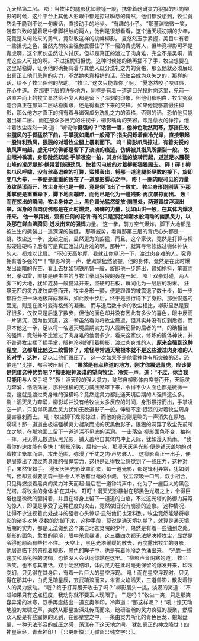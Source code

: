九天梯第二层。
嘭！当牧尘的腿影犹如鞭锤一般，携带着磅礴灵力狠狠的甩向柳影的时候，这片平台上其他人影眼中都是掠过瞬息的愕然，他们都没想到，牧尘竟然会干脆到不说一句废话，直接动手的地步。
“有趣的小子。
”那董渊微微一笑，饶有兴致的望着场中拳脚相触的两人，他倒是很想看看，这个通天境初期的少年，究竟是从何处来的勇气，竟然敢这样的挑衅柳影。
夏悠然玉手紧握，美目中有着一些担忧之色，虽然先前牧尘强势震慑住了下一层的青虎等人，但毕竟柳影可不是青虎啊，这个家伙虽然让人讨厌，但却是真正的渡过了肉身难，完全不是吴峒，青虎这些人可比的啊。
不过担忧归担忧，这种时候她的确再插不了手，牧尘想要在这里站稳脚，证明他的确拥有着与其他人瓜分洗礼之力的资格，那么他就必须展现出真正让他们忌惮的实力，不然她执意相护的话，恐怕会成为众矢之的，那样的话，给不了牧尘任何的帮助。
“牧尘.¨这次只能靠你了啊。
”夏悠然咬了咬红唇，在心中道。
在那更下层的许多地方，同样是有着一道道目光投射向这里，先前一路直冲而上的牧尘显然给不少人都是留下了深刻的印象，但他们都明白，牧尘究竟能否真正在那第二层站稳脚跟，还是得看接下来的交锋。
如果他能够震慑住柳影，那么他方才真正的拥有着与诸强瓜分洗礼之力的资格，否则的话，恐怕他只能退出第二层。
而在那众多目光的注视中，柳影嘴角的笑容，却是愈发的狰狞，他冲着牧尘森然一笑·道：“听说你**挺强的？”话音一落，他神色陡然阴寒，那挡住牧尘腿风的手臂猛然下曲，手掌犹如鹰爪一般滑下·指尖闪烁着幽冷光泽，直接带起一股锋利劲风，狠狠的对着牧尘腿上暴刺而下。
呜！柳影爪风掠过，有着尖锐的破风声响起，虚无中仿佛都是留下了淡淡的痕迹，仿佛被其指风所撕裂一般。
牧尘眼神微凛，身形陡然跃起·手掌凌空一拍，其身体猛的旋转而起，道道足以震裂山峰的凌厉腿影·携带着磅礴劲风，快若闪电般的对着柳影狠狠踢去。
砰！砰！柳影爪风呼啸，没有丝毫退缩的打算，蛮横轰出，将那一道道腿影尽数的接下，旋即变爪为拳，一拳便是重重的轰在了一道腿影脚心之中。
咚！一圈肉眼可见的力量波纹荡漾而开，牧尘身形也是一颤，竟是倒飞出了十数丈。
牧尘身形刚刚落下·那脚掌便是重重跺下，脚下地面蹦碎，而他已是化为一道残影·再度暴掠而出。
轰！而在掠出的瞬间，牧尘身体之上，黑色雷光猛然绽放·胸膛处，两道雷纹浮现出来，浑身的血肉仿佛都是在此时燃烧，磅礴的力量，犹如山洪一般，在其体内爆发开来。
他一拳挥出，没有任何的花俏·有的只是那犹如潮水般涌动的幽黑灵力，以及那在鲜血沸腾间·迸发出来的强悍**力量。
这一拳，前方空气爆炸，脚下大地都是被生生的撕裂出一道深深的裂缝。
那等威势，看得那第三层的青虎心头都是一跳，牧尘这一拳，比起之前，显然更为的凶猛，而且，这个家伙，竟然是打算与柳影硬碰硬吗？后者可是真正渡过肉身难的啊，那种**，就算寻常修炼过锻体神诀的人，都难以比肩。
“不知天高地厚，我就让你见识一下，渡过肉身难的人，究竟拥有着多强的**！”柳影冷笑一声，他双掌猛然紧握，他的身体，竟然是在此时爆发出幽暗的光芒，看上去犹如钢铁所铸一般，旋即他一步跨出，臂如枪抖，笔直而出，拳如雷，直接是硬生生的与牧尘拳风狠狠的轰在一起。
嘭！双拳对碰，两人脚下的大地，犹如涟漪一般蔓延开来，坚硬的石板，瞬间化为一层层的粉末。
狂暴无匹的灵力波纹席卷而开，牧尘身形一颤，便是蹬蹬的被震退了数十步，每一步都将会把一块地板踩成粉末，如此数十步后，终于是强行稳下了身形，那张俊逸的面庞，则是在此时变得格外的凝重。
而与退后数十步的牧尘相比，柳影显然是要好很多，仅仅只是后退了数步，但他的面色却并没有因此有多少的喜色，眼中反而一片阴沉，因为他知道，这一拳虽然看似将牧尘震退，但其实并没有伤到后者，而原本他这一拳，足以将一名通天境后期实力的人震断筋骨的后者的**，的确相当的强悍，竟然并不比渡过了肉身难的他弱多少，看来这家伙，修炼的锻体神诀，并不普通牧尘揉了揉手掌，眼神冷冽的盯着柳影，渡过肉身难的人，**原来会强到这种程度，这都堪比他这二纹雷体了，难怪寻常通天境根本就不是这些渡过肉身难的人的对手，这种**，足以让他们碾压了。
这一次如果不是他雷神体有所突破的话，恐怕连**比拼，都会被压制了。
“**果然是有点称道的地方，刚才你震退青虎，应该便是凭借这种优势吧？”柳影眼神淡漠的望向牧尘，冷笑一声，道：“不过，你当我只能用**与人交手吗？”轰！滔天般的强大灵力，陡然自柳影体内席卷而开，天际灵力奔涌，浩浩荡荡，那种强横的灵力威压笼罩下来，令得不少人面色都是微微一变，这就是渡过肉身难的强横吗？竟然连灵力都比通天境后期的人强悍这么多。
唰！滔天灵力奔涌，柳影却并没有给牧尘太多反应的时间，身形暴掠而出，手掌凌空一抓，只见得灰黑色灵力犹如无数道影子一般，伸缩不定·狠狠的对着牧尘周身要害暴刺而去。
吼！牧尘脚下龙影掠过，而他的身形则是唰的一声消失在原地。
噗噗！那一道道由极端强横灵力凝聚而成的灰黑色影子，狠狠的洞穿了牧尘先前所立之地，在那地面上留下一道道深不见底的深洞。
一击落空·柳影面色不变，袖袍一挥，只见得无数道灰黑光影，铺天盖地自其体内冲上天际，犹如漫天箭雨。
“我看你的速度能有多快！”柳影冷笑，屈指一点，那漫天灰黑光影·便是铺天盖地的对着牧尘笼罩而进，攻击范围，弥漫了千丈之内·声势骇人。
这柳影真正一出手，便是展露出了渡过肉身难的强悍实力，这也是让得牧尘感觉到了一些压力，这种对手，果然很棘手。
漫天灰黑光影笼罩而来，每一道光影，都是锋利异常，犹如剑气，但却显得要阴森一些·令人不敢有丝毫的小觑。
牧尘深吸一口气，双手相合，只见得燃烧着黑炎的灵力冲天而起·最后在一道钟吟声中，化为了一座巨大的黑色光塔，将牧尘的身体·护在其中。
叮叮！漫天光影暴射在那黑色光塔之上，令得巨塔也是微微的颤抖着，并且在塔身上留下一道道的白痕，不过这光塔的防御力异常的惊人，即便是承受了这种程度的攻击，竟然依旧没有崩溃的迹象。
这种情况，让得不少注视着此处战斗的强者心头惊讶·显然他们也没料到，牧尘竟然能够将柳影的诸多攻势·尽数的防御下来，这种手段，莫说是通天境初期了，就算是通天境后期的实力，都是无法做到这个来自北苍灵院的少年，果然是有着一些独到之处。
柳影的面色，愈发的阴冷，眼中杀意暴涌，这三番四次都无法解决掉牧尘，显然是令得他颜面有些挂不住。
天空上，黑色光塔缓缓的散去，再度露出牧尘的身影，他居高临下的俯视着柳影，黑色的眸子中，也是有着冰冷之色涌出来。
“光靠一些速度和乌龟般的防御，恐怕没人会认同你站在这里。
”柳影声音阴寒的道。
牧尘冷笑，也不与其废话，双手陡然结印，体内灵力在此时毫无保留的爆发开来，印法变幻，只见得在其身后，有着一片巨大的星空浮现。
吼！而在星空浮现时，只见得在那其中，白虎足踏星辰，玄武踏浪而来，朱雀火焰滔天，三道兽影，散发着惊人的灵力波动。
“哦？终于打算展开攻击了吗？”柳影眉头一挑，淡漠的笑道：“不过如果只有这点程度，我劝你就不要丢人现眼了。
”“是吗？”牧尘一笑，只是那笑容异常的冰寒，双手再度结出一道玄奥拳印，冷声道：“那这样呢？！”吼！惊天动地般的龙啸之声，突然从那星空深处传荡而来，磅礴浩瀚的灵力疯狂的凝聚，然后众人便是有些震惊的见到，在那星空之中，一条由灵力所化的青色巨龙，蜿蜒盘踞，一种无法形容的威压之感，荡漾在了这天地之间。
犹如真正的神龙降世！四神星宿经，青龙神印！〖∷更新快∷无弹窗∷纯文字∷〗。
